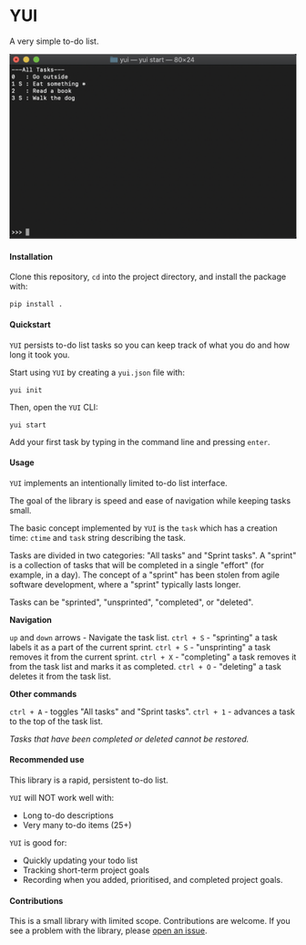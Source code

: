 # YUI

A very simple to-do list.

![](/yui_demo.png)

#### Installation

Clone this repository, `cd` into the project directory, and install the package with:

``` {shell}
pip install .
```

#### Quickstart

`YUI` persists to-do list tasks so you can keep track of what you do and how long it took you.

Start using `YUI` by creating a `yui.json` file with:

``` {shell}
yui init
```

Then, open the `YUI` CLI:

``` {shell}
yui start
```

Add your first task by typing in the command line and pressing `enter`.

#### Usage

`YUI` implements an intentionally limited to-do list interface.

The goal of the library is speed and ease of navigation while keeping tasks small.

The basic concept implemented by `YUI` is the `task` which has a creation time: `ctime` and `task` string describing the task.

Tasks are divided in two categories: "All tasks" and "Sprint tasks". A "sprint" is a collection of tasks that will be completed in a single "effort" (for example, in a day). The concept of a "sprint" has been stolen from agile software development, where a "sprint" typically lasts longer.

Tasks can be "sprinted", "unsprinted", "completed", or "deleted".

**Navigation**

`up` and `down` arrows - Navigate the task list.
`ctrl + S` - "sprinting" a task labels it as a part of the current sprint.
`ctrl + S` - "unsprinting" a task removes it from the current sprint.
`ctrl + X` - "completing" a task removes it from the task list and marks it as completed.
`ctrl + O` - "deleting" a task deletes it from the task list.

**Other commands**

`ctrl + A` - toggles "All tasks" and "Sprint tasks".
`ctrl + 1` - advances a task to the top of the task list.

*Tasks that have been completed or deleted cannot be restored.*

#### Recommended use

This library is a rapid, persistent to-do list.

`YUI` will NOT work well with:

* Long to-do descriptions
* Very many to-do items (25+)

`YUI` is good for:

* Quickly updating your todo list
* Tracking short-term project goals
* Recording when you added, prioritised, and completed project goals.

#### Contributions

This is a small library with limited scope. Contributions are welcome. If you see a problem with the library, please [open an issue](https://github.com/hamishgibbs/yui/issues/new).

